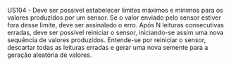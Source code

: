 US104 - Deve ser possível estabelecer limites máximos e mínimos para os valores produzidos por
um sensor. Se o valor enviado pelo sensor estiver fora desse limite, deve ser assinalado o erro. Após
N leituras consecutivas erradas, deve ser possível reiniciar o sensor, iniciando-se assim uma nova
sequência de valores produzidos. Entende-se por reiniciar o sensor, descartar todas as leituras
erradas e gerar uma nova semente para a geração aleatória de valores. 